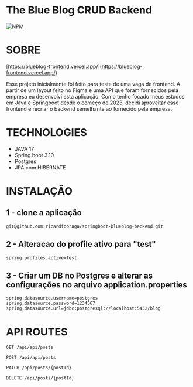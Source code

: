 # The Blue Blog CRUD Backend
[![NPM](https://img.shields.io/npm/l/react)](https://github.com/ricardiobraga/springboot-blueblog-backend/blob/main/LICENSE.md) 

# SOBRE

[https://blueblog-frontend.vercel.app/](https://blueblog-frontend.vercel.app/)

Esse projeto inicialmente foi feito para teste de uma vaga de frontend. A partir de um layout feito no Figma e uma API que foram fornecidos pela empresa eu desenvolvi esta aplicação.
Como tenho focado meus estudos em Java e Springboot desde o começo de 2023, decidi aproveitar esse frontend e recriar o backend semelhante ao fornecido pela empresa.


# TECHNOLOGIES
- JAVA 17
- Spring boot 3.10
- Postgres
- JPA com HIBERNATE

# INSTALAÇÃO
## 1 - clone a aplicação
```
git@github.com:ricardiobraga/springboot-blueblog-backend.git

```
## 2 - Alteracao do profile ativo para "test"
```
spring.profiles.active=test
```
## 3 - Criar um DB no Postgres e alterar as configurações no arquivo application.properties
```
spring.datasource.username=postgres
spring.datasource.password=1234567
spring.datasource.url=jdbc:postgresql://localhost:5432/blog
```


# API ROUTES
```
GET /api/api/posts

POST /api/api/posts

PATCH /api/posts/{postId}

DELETE /api/posts/{postId}

```
